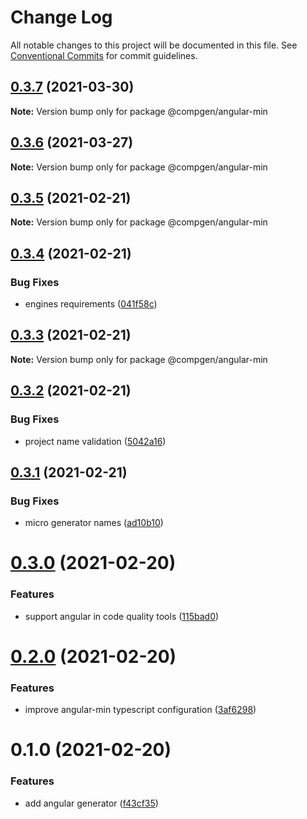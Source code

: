 # Change Log

All notable changes to this project will be documented in this file.
See [Conventional Commits](https://conventionalcommits.org) for commit guidelines.

## [0.3.7](https://github.com/developer239/compgen/compare/@compgen/angular-min@0.3.6...@compgen/angular-min@0.3.7) (2021-03-30)

**Note:** Version bump only for package @compgen/angular-min





## [0.3.6](https://github.com/developer239/compgen/compare/@compgen/angular-min@0.3.5...@compgen/angular-min@0.3.6) (2021-03-27)

**Note:** Version bump only for package @compgen/angular-min





## [0.3.5](https://github.com/developer239/compgen/compare/@compgen/angular-min@0.3.4...@compgen/angular-min@0.3.5) (2021-02-21)

**Note:** Version bump only for package @compgen/angular-min





## [0.3.4](https://github.com/developer239/compgen/compare/@compgen/angular-min@0.3.3...@compgen/angular-min@0.3.4) (2021-02-21)


### Bug Fixes

* engines requirements ([041f58c](https://github.com/developer239/compgen/commit/041f58cffca7b9db89515ed7e2d77535750cedd6))





## [0.3.3](https://github.com/developer239/compgen/compare/@compgen/angular-min@0.3.2...@compgen/angular-min@0.3.3) (2021-02-21)

**Note:** Version bump only for package @compgen/angular-min





## [0.3.2](https://github.com/developer239/compgen/compare/@compgen/angular-min@0.3.1...@compgen/angular-min@0.3.2) (2021-02-21)


### Bug Fixes

* project name validation ([5042a16](https://github.com/developer239/compgen/commit/5042a16aca6f8256be2fdc72ea8488a8a6f109f5))





## [0.3.1](https://github.com/developer239/compgen/compare/@compgen/angular-min@0.3.0...@compgen/angular-min@0.3.1) (2021-02-21)


### Bug Fixes

* micro generator names ([ad10b10](https://github.com/developer239/compgen/commit/ad10b10f7211b5b791b1c43d5da5e59e4dd6195d))





# [0.3.0](https://github.com/developer239/compgen/compare/@compgen/angular-min@0.2.0...@compgen/angular-min@0.3.0) (2021-02-20)


### Features

* support angular in code quality tools ([115bad0](https://github.com/developer239/compgen/commit/115bad0e04e490152dcf57341ae2a3c6112f6e2d))





# [0.2.0](https://github.com/developer239/compgen/compare/@compgen/angular-min@0.1.0...@compgen/angular-min@0.2.0) (2021-02-20)


### Features

* improve angular-min typescript configuration ([3af6298](https://github.com/developer239/compgen/commit/3af6298bc9ce6cb0dacc42c14d3f1bee24aef86a))





# 0.1.0 (2021-02-20)


### Features

* add angular generator ([f43cf35](https://github.com/developer239/compgen/commit/f43cf35cab35611c525cd185158bbc6b9e36979d))
